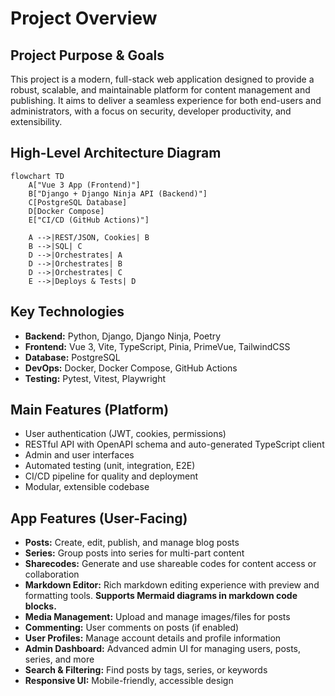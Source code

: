 # Project Overview

## Project Purpose & Goals

This project is a modern, full-stack web application designed to provide a robust, scalable, and maintainable platform for content management and publishing. It aims to deliver a seamless experience for both end-users and administrators, with a focus on security, developer productivity, and extensibility.

## High-Level Architecture Diagram

```mermaid
flowchart TD
    A["Vue 3 App (Frontend)"]
    B["Django + Django Ninja API (Backend)"]
    C[PostgreSQL Database]
    D[Docker Compose]
    E["CI/CD (GitHub Actions)"]

    A -->|REST/JSON, Cookies| B
    B -->|SQL| C
    D -->|Orchestrates| A
    D -->|Orchestrates| B
    D -->|Orchestrates| C
    E -->|Deploys & Tests| D
```

## Key Technologies

- **Backend:** Python, Django, Django Ninja, Poetry
- **Frontend:** Vue 3, Vite, TypeScript, Pinia, PrimeVue, TailwindCSS
- **Database:** PostgreSQL
- **DevOps:** Docker, Docker Compose, GitHub Actions
- **Testing:** Pytest, Vitest, Playwright

## Main Features (Platform)

- User authentication (JWT, cookies, permissions)
- RESTful API with OpenAPI schema and auto-generated TypeScript client
- Admin and user interfaces
- Automated testing (unit, integration, E2E)
- CI/CD pipeline for quality and deployment
- Modular, extensible codebase

## App Features (User-Facing)

- **Posts:** Create, edit, publish, and manage blog posts
- **Series:** Group posts into series for multi-part content
- **Sharecodes:** Generate and use shareable codes for content access or collaboration
- **Markdown Editor:** Rich markdown editing experience with preview and formatting tools. **Supports Mermaid diagrams in markdown code blocks.**
- **Media Management:** Upload and manage images/files for posts
- **Commenting:** User comments on posts (if enabled)
- **User Profiles:** Manage account details and profile information
- **Admin Dashboard:** Advanced admin UI for managing users, posts, series, and more
- **Search & Filtering:** Find posts by tags, series, or keywords
- **Responsive UI:** Mobile-friendly, accessible design 